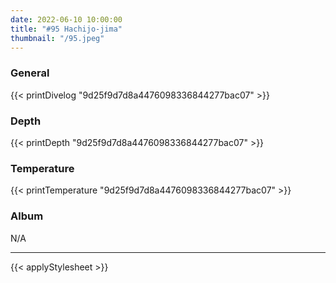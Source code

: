 ```yaml
---
date: 2022-06-10 10:00:00
title: "#95 Hachijo-jima"
thumbnail: "/95.jpeg"
---
```


### General

{{< printDivelog "9d25f9d7d8a4476098336844277bac07" >}}

### Depth

{{< printDepth "9d25f9d7d8a4476098336844277bac07" >}}

### Temperature

{{< printTemperature "9d25f9d7d8a4476098336844277bac07" >}}

### Album

N/A

---

{{< applyStylesheet >}}
